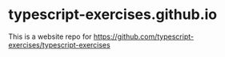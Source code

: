 # typescript-exercises.github.io

This is a website repo for https://github.com/typescript-exercises/typescript-exercises
